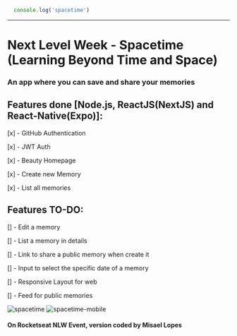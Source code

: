 ```js
  console.log('spacetime')
```
<hr>

# Next Level Week - Spacetime (Learning Beyond Time and Space)
### An app where you can save and share your memories
## Features done [Node.js, ReactJS(NextJS) and React-Native(Expo)]:
[x] - GitHub Authentication

[x] - JWT Auth

[x] - Beauty Homepage

[x] - Create new Memory

[x] - List all memories

## Features TO-DO:
[] - Edit a memory

[] - List a memory in details

[] - Link to share a public memory when create it

[] - Input to select the specific date of a memory

[] - Responsive Layout for web

[] - Feed for public memories

![spacetime](https://github.com/misaellopes01/spacetime/assets/66078558/0d697db1-156c-4c03-8fa4-682b65da7622)
![spacetime-mobile](https://github.com/misaellopes01/spacetime/assets/66078558/b4b50555-fdca-4df5-9032-aefc0772f89f)


#### On Rocketseat NLW Event, version coded by Misael Lopes
